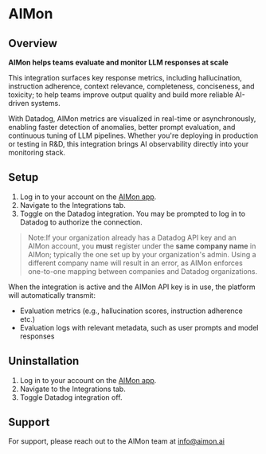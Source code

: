 # AIMon

## Overview

**AIMon helps teams evaluate and monitor LLM responses at scale**

This integration surfaces key response metrics, including hallucination, instruction adherence, context relevance, completeness, conciseness, and toxicity; to help teams improve output quality and build more reliable AI-driven systems.

With Datadog, AIMon metrics are visualized in real-time or asynchronously, enabling faster detection of anomalies, better prompt evaluation, and continuous tuning of LLM pipelines. Whether you're deploying in production or testing in R&D, this integration brings AI observability directly into your monitoring stack.

## Setup

1. Log in to your account on the [AIMon app][1].
2. Navigate to the Integrations tab.
3. Toggle on the Datadog integration. You may be prompted to log in to Datadog to authorize the connection.

> Note:If your organization already has a Datadog API key and an AIMon account, you **must** register under the **same company name** in AIMon; typically the one set up by your organization's admin. Using a different company name will result in an error, as AIMon enforces one-to-one mapping between companies and Datadog organizations.


When the integration is active and the AIMon API key is in use, the platform will automatically transmit:
-   Evaluation metrics (e.g., hallucination scores, instruction adherence etc.)
-   Evaluation logs with relevant metadata, such as user prompts and model responses

## Uninstallation

1. Log in to your account on the [AIMon app][1].
2. Navigate to the Integrations tab.
3. Toggle Datadog integration off.

## Support

For support, please reach out to the AIMon team at info@aimon.ai


[1]: https://www.app.aimon.ai/